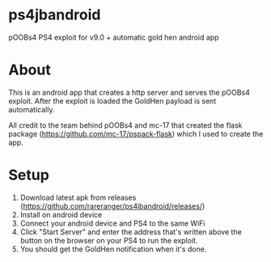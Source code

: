 # ps4jbandroid

pOOBs4 PS4 exploit for v9.0 + automatic gold hen android app

# About
This is an android app that creates a http server and serves the pOOBs4 exploit. After the exploit is loaded the GoldHen payload is sent automatically.

All credit to the team behind pOOBs4 and mc-17 that created the flask package (https://github.com/mc-17/pspack-flask) which I used to create the app.

# Setup
1. Download latest apk from releases (https://github.com/rareranger/ps4jbandroid/releases/)
2. Install on android device
3. Connect your android device and PS4 to the same WiFi
4. Click "Start Server" and enter the address that's written above the button on the browser on your PS4 to run the exploit.
5. You should get the GoldHen notification when it's done.
